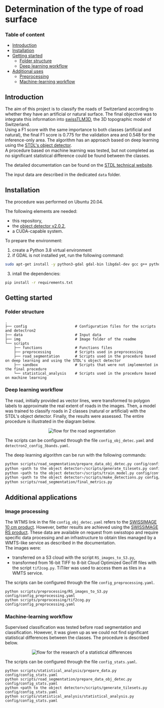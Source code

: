 
# Determination of the type of road surface

### Table of content

- [Introduction](#introduction)
- [Installation](#installation)
- [Getting started](#getting-started)
    - [Folder structure](#folder-structure)
    - [Deep learning workflow](#deep-learning-workflow)
- [Additional uses](#additional-uses)
    - [Preprocessing](#preprocessing)
    - [Machine-learning workflow](#machine-learning-workflow)


## Introduction

The aim of this project is to classify the roads of Switzerland according to whether they have an artificial or natural surface. The final objective was to integrate this information into [swissTLM3D](https://www.swisstopo.admin.ch/fr/geodata/landscape/tlm3d.html), the 3D topographic model of Switzerland. <br>
Using a F1 score with the same importance to both classes (artificial and natural), the final F1 score is 0.775 for the validation area and 0.548 for the inference-only area. The algorithm has an approach based on deep learning using the [STDL's object detector](https://github.com/swiss-territorial-data-lab/object-detector).<br>
A procedure based on machine learning was tested, but not completed as no significant statistical difference could be found between the classes.

The detailed documentation can be found on the [STDL technical website](https://tech.stdl.ch/PROJ-ROADSURF/).

The input data are described in the dedicated `data` folder.


## Installation
The procedure was performed on Ubuntu 20.04. <br>

The following elements are needed:
- this repository,
- the [object detector v2.0.2](https://github.com/swiss-territorial-data-lab/object-detector),
- a CUDA-capable system.

To prepare the environment:

1. create a Python 3.8 virtual environment
2. if GDAL is not installed yet, run the following command:
```bash 
sudo apt-get install -y python3-gdal gdal-bin libgdal-dev gcc g++ python3.8-dev
```
3. intall the dependencies:
```bash
pip install -r requirements.txt
```

## Getting started

### Folder structure
```
.
├── config                      # Configuration files for the scripts and detectron2
├── data                        # Input data
├── img                         # Image folder of the readme
└── scripts
    ├── functions               # Functions files
    ├── preprocessing           # Scripts used in preprocessing
    ├── road_segmentation       # Scripts used in the procedure based on deep learning and using the STDL's object detector
    ├── sandbox                 # Scripts that were not implemented in the final procedure
    └── statistical_analysis    # Scripts used in the procedure based on machine learning
```

### Deep learning workflow

The road, initially provided as vector lines, were transformed to polygon labels to approximate the real extent of roads in the images. Then, a model was trained to classify roads in 2 classes (natural or artificial) with the STDL's object detector. Finally, the results were assessed. The entire procedure is illustrated in the diagram below.

<figure align="center">
<image src="img/road_segmentation_flow.jpeg" alt="flow for the road segmentation">
</figure>

The scripts can be configured through the file `config_obj_detec.yaml` and `detectron2_config_3bands.yaml`. <br>

The deep learning algorithm can be run with the following commands:
```bash
python scripts/road_segmentation/prepare_data_obj_detec.py config/config_obj_detec.yaml
python <path to the object detector>/scripts/generate_tilesets.py config/config_obj_detec.yaml
python <path to the object detector>/scripts/train_model.py config/config_obj_detec.yaml
python <path to the object detector>/scripts/make_detections.py config/config_obj_detec.yaml
python scripts/road_segmentation/final_metrics.py
```

## Additional applications

### Image processing
The WTMS link in the file `config_obj_detec.yaml` refers to the [SWISSIMAGE 10 cm product](https://www.swisstopo.admin.ch/en/geodata/images/ortho/swissimage10.html). However, better results are achieved using the [SWISSIMAGE RS product](https://www.swisstopo.admin.ch/en/geodata/images/ortho/swissimage-rs.html). These data are available on request from swisstopo and require specific data processing and an infrastructure to obtain tiles managed by a WMTS-like service as described in the documentation.<br>
The images were:
- transferred on a S3 cloud with the script `RS_images_to_S3.py`,
- transformed from 16-bit TIFF to 8-bit Cloud Optimized GeoTiff files with the script `tif2cog.py`.
TiTiler was used to access them as tiles in a WMTS service.

The scripts can be configured through the file `config_preprocessing.yaml`. <br>

```
python scripts/preprocessing/RS_images_to_S3.py config/config_preprocessing.yaml
python scripts/preprocessing/tif2cog.py config/config_preprocessing.yaml
```

### Machine-learning workflow

Supervised classification was tested before road segmentation and classification. However, it was given up as we could not find significant statistical differences between the classes. The procedure is described below.

<figure align="center">
<image src="img/statistical_flow.jpeg" alt="flow for the research of a statistical differences">
</figure>

The scripts can be configured through the file `config_stats.yaml`. <br>

```
python scripts/statistical_analysis/prepare_data.py config/config_stats.yaml
python scripts/road_segmentation/prepare_data_obj_detec.py config/config_stats.yaml
python <path to the object detector>/scripts/generate_tilesets.py config/config_stats.yaml
python scripts/statistical_analysis/statistical_analysis.py config/config_stats.yaml
```
